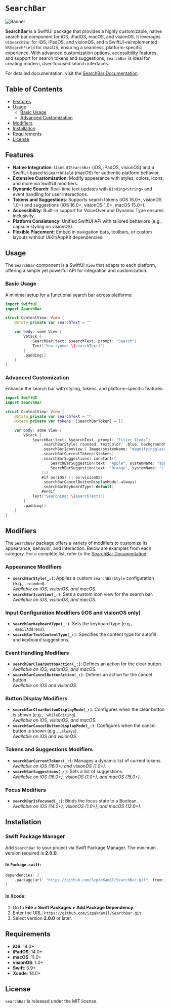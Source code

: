 # `SearchBar`

![Banner](./Resources/SearchBar-Banner.png)

**SearchBar** is a SwiftUI package that provides a highly customizable, native search bar component for iOS, iPadOS, macOS, and visionOS. It leverages `UISearchBar` for iOS, iPadOS, and visionOS, and a SwiftUI-reimplemented `NSSearchField` for macOS, ensuring a seamless, platform-specific experience. With advanced customization options, accessibility features, and support for search tokens and suggestions, `SearchBar` is ideal for creating modern, user-focused search interfaces.

For detailed documentation, visit the [SearchBar Documentation](https://kamilszpak.com/documentation/searchbar).

## Table of Contents

- [Features](#features)
- [Usage](#usage)
  - [Basic Usage](#basic-usage)
  - [Advanced Customization](#advanced-customization)
- [Modifiers](#modifiers)
- [Installation](#installation)
- [Requirements](#requirements)
- [License](#license)

## Features

- **Native Integration**: Uses `UISearchBar` (iOS, iPadOS, visionOS) and a SwiftUI-based `NSSearchField` (macOS) for authentic platform behavior.
- **Extensive Customization**: Modify appearance with styles, colors, icons, and more via SwiftUI modifiers.
- **Dynamic Search**: Real-time text updates with `Binding<String>` and event handling for user interactions.
- **Tokens and Suggestions**: Supports search tokens (iOS 16.0+, visionOS 1.0+) and suggestions (iOS 16.0+, visionOS 1.0+, macOS 15.0+).
- **Accessibility**: Built-in support for VoiceOver and Dynamic Type ensures inclusivity.
- **Platform Consistency**: Unified SwiftUI API with tailored behaviors (e.g., capsule styling on visionOS).
- **Flexible Placement**: Embed in navigation bars, toolbars, or custom layouts without UIKit/AppKit dependencies.

## Usage

The `SearchBar` component is a SwiftUI `View` that adapts to each platform, offering a simple yet powerful API for integration and customization.

### Basic Usage

A minimal setup for a functional search bar across platforms:

```swift
import SwiftUI
import SearchBar

struct ContentView: View {
    @State private var searchText = ""

    var body: some View {
        VStack {
            SearchBar(text: $searchText, prompt: "Search")
            Text("You typed: \(searchText)")
        }
        .padding()
    }
}
```

### Advanced Customization

Enhance the search bar with styling, tokens, and platform-specific features:

```swift
import SwiftUI
import SearchBar

struct ContentView: View {
    @State private var searchText = ""
    @State private var tokens: [SearchBarToken] = []

    var body: some View {
        VStack {
            SearchBar(text: $searchText, prompt: "Filter Items")
                .searchBarStyle(.rounded, textColor: .blue, backgroundColor: .gray.opacity(0.1))
                .searchBarIconView { Image(systemName: "magnifyingglass") }
                .searchBarCurrentTokens($tokens)
                .searchBarSuggestions(.constant([
                    SearchBarSuggestion(text: "Apple", systemName: "apple.logo"),
                    SearchBarSuggestion(text: "Orange", systemName: "citrus")
                ]))
                #if os(iOS) || os(visionOS)
                .searchBarCancelButtonDisplayMode(.always)
                .searchBarKeyboardType(.default)
                #endif
            Text("Searching: \(searchText)")
        }
        .padding()
    }
}
```

## Modifiers

The `SearchBar` package offers a variety of modifiers to customize its appearance, behavior, and interaction. Below are examples from each category. For a complete list, refer to the [SearchBar Documentation](https://kamilszpak.com/documentation/searchbar/modifiers).

### Appearance Modifiers

- **`searchBarStyle(_:)`**: Applies a custom `SearchBarStyle` configuration (e.g., `.rounded`).  
  *Available on iOS, visionOS, and macOS.*
- **`searchBarIconView(_:)`**: Sets a custom icon view for the search bar.  
  *Available on iOS, visionOS, and macOS.*

### Input Configuration Modifiers (iOS and visionOS only)

- **`searchBarKeyboardType(_:)`**: Sets the keyboard type (e.g., `.emailAddress`).
- **`searchBarTextContentType(_:)`**: Specifies the content type for autofill and keyboard suggestions.

### Event Handling Modifiers

- **`searchBarClearButtonAction(_:)`**: Defines an action for the clear button.  
  *Available on iOS, visionOS, and macOS.*
- **`searchBarCancelButtonAction(_:)`**: Defines an action for the cancel button.  
  *Available on iOS and visionOS.*

### Button Display Modifiers

- **`searchBarClearButtonDisplayMode(_:)`**: Configures when the clear button is shown (e.g., `.whileEditing`).  
  *Available on iOS, visionOS, and macOS.*
- **`searchBarCancelButtonDisplayMode(_:)`**: Configures when the cancel button is shown (e.g., `.always`).  
  *Available on iOS and visionOS.*

### Tokens and Suggestions Modifiers

- **`searchBarCurrentTokens(_:)`**: Manages a dynamic list of current tokens.  
  *Available on iOS (16.0+) and visionOS (1.0+).*
- **`searchBarSuggestions(_:)`**: Sets a list of suggestions.  
  *Available on iOS (16.0+), visionOS (1.0+), and macOS (15.0+).*

### Focus Modifiers

- **`searchBarIsFocused(_:)`**: Binds the focus state to a Boolean.  
  *Available on iOS (14.0+), visionOS (1.0+), and macOS (12.0+).*

## Installation

### Swift Package Manager

Add `SearchBar` to your project via Swift Package Manager. The minimum version required is **2.0.0**.

#### In `Package.swift`:

```swift
dependencies: [
    .package(url: "https://github.com/SzpakKamil/SearchBar.git", from: "2.0.0")
]
```

#### In Xcode:

1. Go to **File > Swift Packages > Add Package Dependency**.
2. Enter the URL: `https://github.com/SzpakKamil/SearchBar.git`.
3. Select version **2.0.0** or later.

## Requirements

- **iOS**: 14.0+
- **iPadOS**: 14.0+
- **macOS**: 11.0+
- **visionOS**: 1.0+
- **Swift**: 5.9+
- **Xcode**: 14.0+

## License

`SearchBar` is released under the MIT license.
